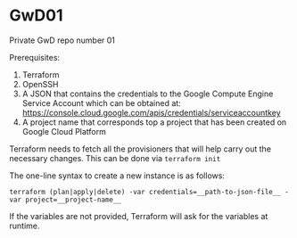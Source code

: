 # GwD01

Private GwD repo number 01

Prerequisites:

1. Terraform
2. OpenSSH
3. A JSON that contains the credentials to the Google Compute Engine Service Account which can be obtained at: <https://console.cloud.google.com/apis/credentials/serviceaccountkey>
4. A project name that corresponds top a project that has been created on Google Cloud Platform

Terraform needs to fetch all the provisioners that will help carry out the necessary changes. This can be done via `terraform init`

The one-line syntax to create a new instance is as follows:

    terraform (plan|apply|delete) -var credentials=__path-to-json-file__ -var project=__project-name__

If the variables are not provided, Terraform will ask for the variables at runtime.
